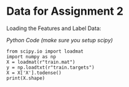 # Data for Assignment 2

Loading the Features and Label Data:

*Python Code (make sure you setup scipy)*

`from scipy.io import loadmat`<br/>
`import numpy as np`<br/>
`X = loadmat(r"train.mat")`<br/> 
`y = np.loadtxt(r"train.targets")`<br/>
`X = X['X'].todense()`<br/>
`print(X.shape)`<br/>
